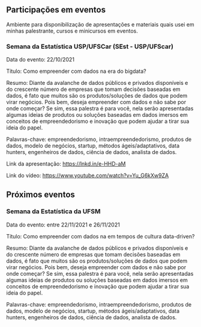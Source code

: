 ## Participações em eventos

Ambiente para disponibilização de apresentações e materiais quais usei em minhas palestrante, cursos e minicursos em eventos.


### Semana da Estatística USP/UFSCar (SEst - USP/UFScar)

Data do evento: 22/10/2021

Título: Como empreender com dados na era do bigdata?

Resumo: Diante da avalanche de dados públicos e privados disponíveis e do crescente número de empresas que tomam decisões baseadas em dados, é fato que muitos são os produtos/soluções de dados que podem virar negócios. Pois bem, deseja empreender com dados e não sabe por onde começar? Se sim, essa palestra é para você, nela serão apresentadas algumas ideias de produtos ou soluções baseadas em dados imersos em conceitos de empreendedorismo e inovação que podem ajudar a tirar sua ideia do papel.

Palavras-chave: empreendedorismo, intraempreendedorismo, produtos de dados, modelo de negócios, startup, métodos ágeis/adaptativos, data hunters, engenheiros de dados, ciência de dados, analista de dados.


Link da apresentação: https://lnkd.in/e-HHD-aM

Link do vídeo: https://www.youtube.com/watch?v=Yu_G6kXw9ZA

## Próximos eventos

### Semana da Estatística da UFSM

Data do evento: entre 22/11/2021 e 26/11/2021

Título: Como empreender com dados na em tempos de cultura data-driven?

Resumo: Diante da avalanche de dados públicos e privados disponíveis e do crescente número de empresas que tomam decisões baseadas em dados, é fato que muitos são os produtos/soluções de dados que podem virar negócios. Pois bem, deseja empreender com dados e não sabe por onde começar? Se sim, essa palestra é para você, nela serão apresentadas algumas ideias de produtos ou soluções baseadas em dados imersos em conceitos de empreendedorismo e inovação que podem ajudar a tirar sua ideia do papel.

Palavras-chave: empreendedorismo, intraempreendedorismo, produtos de dados, modelo de negócios, startup, métodos ágeis/adaptativos, data hunters, engenheiros de dados, ciência de dados, analista de dados.
